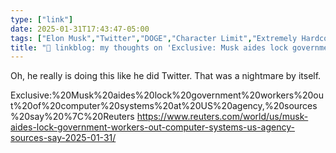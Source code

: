 ```yaml
---
type: ["link"]
date: 2025-01-31T17:43:47-05:00
tags: ["Elon Musk","Twitter","DOGE","Character Limit","Extremely Hardcore"]
title: "🔗 linkblog: my thoughts on 'Exclusive: Musk aides lock government workers out of computer systems at US agency, sources say'"
---
```

Oh, he really is doing this like he did Twitter. That was a nightmare by itself.

Exclusive:%20Musk%20aides%20lock%20government%20workers%20out%20of%20computer%20systems%20at%20US%20agency,%20sources%20say%20%7C%20Reuters
https://www.reuters.com/world/us/musk-aides-lock-government-workers-out-computer-systems-us-agency-sources-say-2025-01-31/
